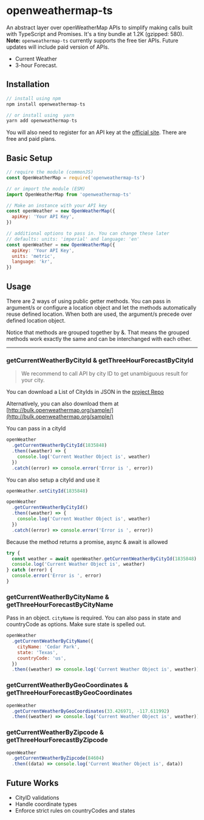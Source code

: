 # openweathermap-ts

An abstract layer over openWeatherMap APIs to simplify making calls built with TypeScript and Promises. It's a tiny bundle at 1.2K (gzipped: 580). **Note:** `openweathermap-ts` currently supports the free tier APIs. Future updates will include paid version of APIs.

- Current Weather
- 3-hour Forecast.

## Installation

```js
// install using npm
npm install openweathermap-ts

// or install using  yarn
yarn add openweathermap-ts
```

You will also need to register for an API key at the [official site](https://openweathermap.org/appid). There are free and paid plans.

## Basic Setup

```js
// require the module (commonJS)
const OpenWeatherMap = require('openweathermap-ts')

// or import the module (ESM)
import OpenWeatherMap from 'openweathermap-ts'

// Make an instance with your API key
const openWeather = new OpenWeatherMap({
  apiKey: 'Your API Key',
})

// additional options to pass in. You can change these later
// defaults: units: 'imperial' and language: 'en'
const openWeather = new OpenWeatherMap({
  apiKey: 'Your API Key',
  units: 'metric',
  language: 'kr',
})
```

## Usage

There are 2 ways of using public getter methods. You can pass in argument/s or configure a location object and let the methods automatically reuse defined location. When both are used, the argument/s precede over defined location object.

Notice that methods are grouped together by &. That means the grouped methods work exactly the same and can be interchanged with each other.

---

### getCurrentWeatherByCityId & getThreeHourForecastByCityId

> We recommend to call API by city ID to get unambiguous result for your city.

You can download a List of CityIds in JSON in the [project Repo](https://raw.githubusercontent.com/bulentv/open-weather-map-city-list/master/index.js)

Alternatively, you can also download them at [http://bulk.openweathermap.org/sample/](http://bulk.openweathermap.org/sample/)

You can pass in a cityId

```js
openWeather
  .getCurrentWeatherByCityId(1835848)
  .then((weather) => {
    console.log('Current Weather Object is', weather)
  })
  .catch((error) => console.error('Error is ', error))
```

You can also setup a cityId and use it

```js
openWeather.setCityId(1835848)

openWeather
  .getCurrentWeatherByCityId()
  .then((weather) => {
    console.log('Current Weather Object is', weather)
  })
  .catch((error) => console.error('Error is ', error))
```

Because the method returns a promise, async & await is allowed

```js
try {
  const weather = await openWeather.getCurrentWeatherByCityId(1835848)
  console.log('Current Weather Object is', weather)
} catch (error) {
  console.error('Error is ', error)
}
```

### getCurrentWeatherByCityName & getThreeHourForecastByCityName

Pass in an object. `cityName` is required. You can also pass in state and countryCode as options. Make sure state is spelled out.

```js
openWeather
  .getCurrentWeatherByCityName({
    cityName: 'Cedar Park',
    state: 'Texas',
    countryCode: 'us',
  })
  .then((weather) => console.log('Current Weather Object is', weather))
```

### getCurrentWeatherByGeoCoordinates & getThreeHourForecastByGeoCoordinates

```js
openWeather
  .getCurrentWeatherByGeoCoordinates(33.426971, -117.611992)
  .then((weather) => console.log('Current Weather Object is', weather))
```

### getCurrentWeatherByZipcode & getThreeHourForecastByZipcode

```js
openWeather
  .getCurrentWeatherByZipcode(84604)
  .then((data) => console.log('Current Weather Object is', data))
```

## Future Works

- CityID validations
- Handle coordinate types
- Enforce strict rules on countryCodes and states

